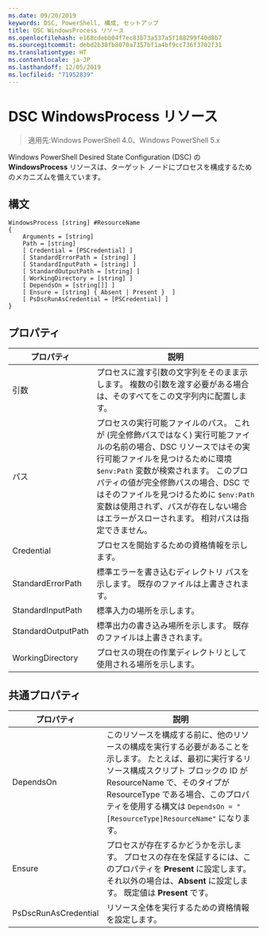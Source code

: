 ```yaml
---
ms.date: 09/20/2019
keywords: DSC, PowerShell, 構成, セットアップ
title: DSC WindowsProcess リソース
ms.openlocfilehash: e168cdebb04f7ec83b73a537a5f188299f40d8b7
ms.sourcegitcommit: debd2b38fb8070a7357bf1a4bf9cc736f3702f31
ms.translationtype: HT
ms.contentlocale: ja-JP
ms.lasthandoff: 12/05/2019
ms.locfileid: "71952839"
---
```

# <a name="dsc-windowsprocess-resource"></a>DSC WindowsProcess リソース

> 適用先:Windows PowerShell 4.0、Windows PowerShell 5.x

Windows PowerShell Desired State Configuration (DSC) の **WindowsProcess** リソースは、ターゲット ノードにプロセスを構成するためのメカニズムを備えています。

## <a name="syntax"></a>構文

```Syntax
WindowsProcess [string] #ResourceName
{
    Arguments = [string]
    Path = [string]
    [ Credential = [PSCredential] ]
    [ StandardErrorPath = [string] ]
    [ StandardInputPath = [string] ]
    [ StandardOutputPath = [string] ]
    [ WorkingDirectory = [string] ]
    [ DependsOn = [string[]] ]
    [ Ensure = [string] { Absent | Present }  ]
    [ PsDscRunAsCredential = [PSCredential] ]
}
```

## <a name="properties"></a>プロパティ

|プロパティ |説明 |
|---|---|
|引数 |プロセスに渡す引数の文字列をそのまま示します。 複数の引数を渡す必要がある場合は、そのすべてをこの文字列内に配置します。 |
|パス |プロセスの実行可能ファイルのパス。 これが (完全修飾パスではなく) 実行可能ファイルの名前の場合、DSC リソースではその実行可能ファイルを見つけるために環境 `$env:Path` 変数が検索されます。 このプロパティの値が完全修飾パスの場合、DSC ではそのファイルを見つけるために `$env:Path` 変数は使用されず、パスが存在しない場合はエラーがスローされます。 相対パスは指定できません。 |
|Credential |プロセスを開始するための資格情報を示します。 |
|StandardErrorPath |標準エラーを書き込むディレクトリ パスを示します。 既存のファイルは上書きされます。 |
|StandardInputPath |標準入力の場所を示します。 |
|StandardOutputPath |標準出力の書き込み場所を示します。 既存のファイルは上書きされます。 |
|WorkingDirectory |プロセスの現在の作業ディレクトリとして使用される場所を示します。 |

## <a name="common-properties"></a>共通プロパティ

|プロパティ |説明 |
|---|---|
|DependsOn |このリソースを構成する前に、他のリソースの構成を実行する必要があることを示します。 たとえば、最初に実行するリソース構成スクリプト ブロックの ID が ResourceName で、そのタイプが ResourceType である場合、このプロパティを使用する構文は `DependsOn = "[ResourceType]ResourceName"` になります。 |
|Ensure |プロセスが存在するかどうかを示します。 プロセスの存在を保証するには、このプロパティを **Present** に設定します。 それ以外の場合は、**Absent** に設定します。 既定値は **Present** です。 |
|PsDscRunAsCredential |リソース全体を実行するための資格情報を設定します。 |